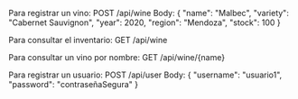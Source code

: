 Para registrar un vino:
POST /api/wine
Body:
{
  "name": "Malbec",
  "variety": "Cabernet Sauvignon",
  "year": 2020,
  "region": "Mendoza",
  "stock": 100
}

Para consultar el inventario:
GET /api/wine

Para consultar un vino por nombre:
GET /api/wine/{name}

Para registrar un usuario:
POST /api/user
Body:
{
  "username": "usuario1",
  "password": "contraseñaSegura"
}
